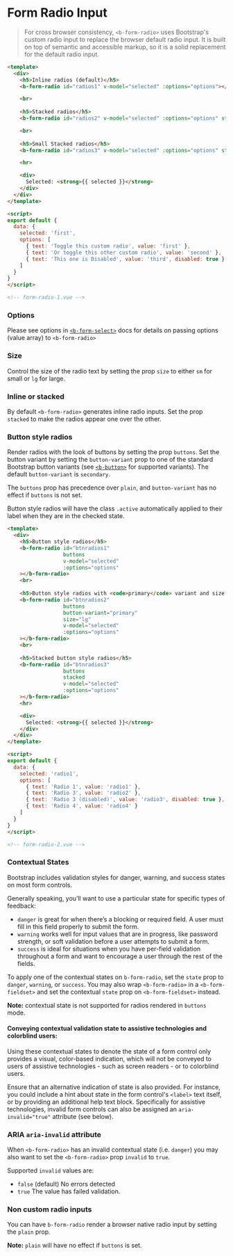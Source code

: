 # Form Radio Input

> For cross browser consistency, `<b-form-radio>` uses Bootstrap's custom
radio input to replace the browser default radio input. It is built on top of
semantic and accessible markup, so it is a solid replacement for the default radio input.

```html
<template>
  <div>
    <h5>Inline radios (default)</h5>
    <b-form-radio id="radios1" v-model="selected" :options="options"></b-form-radio>

    <br>
    
    <h5>Stacked radios</h5>
    <b-form-radio id="radios2" v-model="selected" :options="options" stacked></b-form-radio>

    <br>
    
    <h5>Small Stacked radios</h5>
    <b-form-radio id="radios3" v-model="selected" :options="options" stacked size="sm"></b-form-radio>

    <hr>

    <div>
      Selected: <strong>{{ selected }}</strong>
    </div>
  </div> 
</template>

<script>
export default {
  data: {
    selected: 'first',
    options: [
      { text: 'Toggle this custom radio', value: 'first' },
      { text: 'Or toggle this other custom radio', value: 'second' },
      { text: 'This one is Disabled', value: 'third', disabled: true }
    ]
  }
}
</script>

<!-- form-radio-1.vue -->
```

### Options

Please see options in [`<b-form-select>`](./form-select) docs for details on passing
options (value array) to `<b-form-radio>`

### Size
Control the size of the radio text by setting the prop `size` to either `sm` for small or
`lg` for large.

### Inline or stacked
By default `<b-form-radio>` generates inline radio inputs. Set the prop `stacked` to make
the radios appear one over the other.


### Button style radios
Render radios with the look of buttons by setting the prop `buttons`. Set the button variant by
setting the `button-variant` prop to one of the standard Bootstrap button variants (see
[`<b-button>`](./button) for supported variants). The default `button-variant` is `secondary`.

The `buttons` prop has precedence over `plain`, and `button-variant` has no effect if
`buttons` is not set.

Button style radios will have the class `.active` automatically applied to their label
when they are in the checked state.

```html
<template>
  <div>
    <h5>Button style radios</h5>
    <b-form-radio id="btnradios1"
                  buttons
                  v-model="selected"
                  :options="options"
    ></b-form-radio>
    <br>
    
    <h5>Button style radios with <code>primary</code> variant and size <code>lg</code></h5>
    <b-form-radio id="btnradios2"
                  buttons
                  button-variant="primary"
                  size="lg"
                  v-model="selected"
                  :options="options"
    ></b-form-radio>
    <br>
    
    <h5>Stacked button style radios</h5>
    <b-form-radio id="btnradios3"
                  buttons
                  stacked
                  v-model="selected"
                  :options="options"
    ></b-form-radio>
    <hr>

    <div>
      Selected: <strong>{{ selected }}</strong>
    </div>
  </div> 
</template>

<script>
export default {
  data: {
    selected: 'radio1',
    options: [
      { text: 'Radio 1', value: 'radio1' },
      { text: 'Radio 3', value: 'radio2' },
      { text: 'Radio 3 (disabled)', value: 'radio3', disabled: true },
      { text: 'Radio 4', value: 'radio4' }
    ]
  }
}
</script>

<!-- form-radio-2.vue -->
```

### Contextual States
Bootstrap includes validation styles for danger, warning, and success states on most form controls.

Generally speaking, you’ll want to use a particular state for specific types of feedback:
- `danger` is great for when there’s a blocking or required field. A user must fill in
this field properly to submit the form.
- `warning` works well for input values that are in progress, like password strength, or
soft validation before a user attempts to submit a form.
- `success` is ideal for situations when you have per-field validation throughout a form
and want to encourage a user through the rest of the fields.

To apply one of the contextual states on `b-form-radio`, set the `state` prop
to `danger`, `warning`, or `success`.  You may also wrap `<b-form-radio>` in a
`<b-form-fieldset>` and set the contextual `state` prop on `<b-form-fieldset>` instead.

**Note:** contextual state is not supported for radios rendered in `buttons` mode.

#### Conveying contextual validation state to assistive technologies and colorblind users:
Using these contextual states to denote the state of a form control only provides
a visual, color-based indication, which will not be conveyed to users of assistive
technologies - such as screen readers - or to colorblind users.

Ensure that an alternative indication of state is also provided. For instance, you
could include a hint about state in the form control's `<label>` text itself, or by
providing an additional help text block. Specifically for assistive technologies, 
invalid form controls can also be assigned an `aria-invalid="true"` attribute (see below).


### ARIA `aria-invalid` attribute
When `<b-form-radio>` has an invalid contextual state (i.e. `danger`) you may also
want to set the `<b-form-radio>` prop `invalid` to `true`.

Supported `invalid` values are:
- `false` (default) No errors detected
- `true` The value has failed validation.


### Non custom radio inputs
You can have `b-form-radio` render a browser native radio input by setting the `plain` prop.

**Note:** `plain` will have no effect if `buttons` is set.

